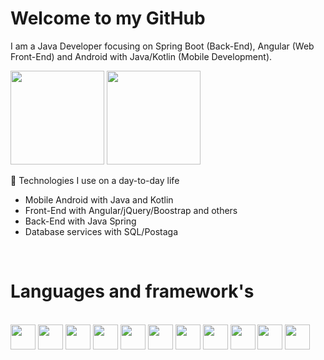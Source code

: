 <h1> Welcome to my GitHub </h1>

I am a Java Developer focusing on Spring Boot (Back-End),  Angular (Web Front-End) and Android with Java/Kotlin (Mobile Development).


<div>
    <img height="150em" src="https://github-readme-stats-ten-gilt.vercel.app/api?username=devgustavopavao&show_icons=true&theme=dracula&count_private=true">
    <img height="150em" src="https://github-readme-stats-ten-gilt.vercel.app/api/top-langs/?username=devgustavopavao&layout=compact&theme=dracula">
</div>

🧰 Technologies I use on a day-to-day life
  <ul>
      <li>Mobile Android with Java and Kotlin</li>
      <li>Front-End with Angular/jQuery/Boostrap and others</li>
      <li>Back-End with Java Spring</li>
      <li>Database services with SQL/Postaga</li>
      
  </ul>
  <br/>
  <h1> Languages and framework's </h1> <br>
  <div>
    <img height='40em' src='https://cdn.worldvectorlogo.com/logos/java.svg'>
     <img height='40em' src='https://cdn.worldvectorlogo.com/logos/kotlin-1.svg'>
    <img height='40em' src='https://cdn.worldvectorlogo.com/logos/spring-3.svg'>
     <img height='40em' src="https://cdn.worldvectorlogo.com/logos/postgresql.svg">
    <img height='40em' src="https://cdn.worldvectorlogo.com/logos/typescript.svg">
    <img height='40em' src="https://cdn.worldvectorlogo.com/logos/logo-javascript.svg">
    <img height='40em' src="https://cdn.worldvectorlogo.com/logos/html-1.svg">
    <img height='40em' src='https://cdn.worldvectorlogo.com/logos/css-3.svg'>
     <img height='40em' src='https://cdn.worldvectorlogo.com/logos/bootstrap-4.svg'>
      <img height='40em' src="https://cdn.worldvectorlogo.com/logos/jquery-3.svg">
     <img height='40em' src="https://cdn.worldvectorlogo.com/logos/angular-3.svg">
     
  </div>


 
